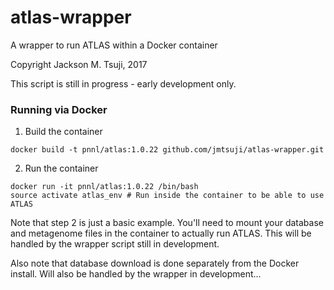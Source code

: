 # atlas-wrapper
A wrapper to run ATLAS within a Docker container

Copyright Jackson M. Tsuji, 2017


This script is still in progress - early development only.

### Running via Docker
1. Build the container
```
docker build -t pnnl/atlas:1.0.22 github.com/jmtsuji/atlas-wrapper.git
```

2. Run the container
```
docker run -it pnnl/atlas:1.0.22 /bin/bash
source activate atlas_env # Run inside the container to be able to use ATLAS
```

Note that step 2 is just a basic example. You'll need to mount your database and metagenome files in the container to actually run ATLAS. This will be handled by the wrapper script still in development.

Also note that database download is done separately from the Docker install. Will also be handled by the wrapper in development...

